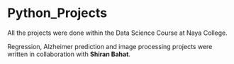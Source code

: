 # Python_Projects

All the projects were done within the Data Science Course at Naya College.

Regression, Alzheimer prediction and image processing projects were written in collaboration with **Shiran Bahat**.

